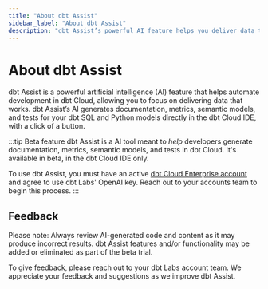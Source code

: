```yaml
--- 
title: "About dbt Assist" 
sidebar_label: "About dbt Assist" 
description: "dbt Assist’s powerful AI feature helps you deliver data that works." 
---
```


# About dbt Assist <Lifecycle status='beta'/> 

dbt Assist is a powerful artificial intelligence (AI) feature that helps automate development in dbt Cloud, allowing you to focus on delivering data that works. dbt Assist’s AI generates documentation, metrics, semantic models, and tests for your dbt SQL and Python models directly in the dbt Cloud IDE, with a click of a button.

:::tip Beta feature
dbt Assist is a AI tool meant to _help_ developers generate documentation, metrics, semantic models, and tests in dbt Cloud. It's available in beta, in the dbt Cloud IDE only.

To use dbt Assist, you must have an active [dbt Cloud Enterprise account](https://www.getdbt.com/pricing) and agree to use dbt Labs' OpenAI key. Reach out to your accounts team to begin this process.
:::

<Lightbox src="/img/docs/dbt-cloud/cloud-ide/dbt-assist-doc.gif" width="100%" title="Use dbt Assist, a powerful AI feature, to automatically generate tests and documentation in the dbt Cloud IDE." />

## Feedback

Please note: Always review AI-generated code and content as it may produce incorrect results. dbt Assist features and/or functionality may be added or eliminated as part of the beta trial.

To give feedback, please reach out to your dbt Labs account team. We appreciate your feedback and suggestions as we improve dbt Assist.
